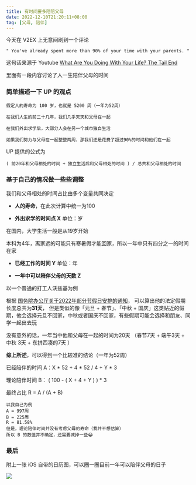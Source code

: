 ```yaml
---
title: 有时间要多陪陪父母
date: 2022-12-10T21:20:11+08:00
tag: [父母, 陪伴]
---
```


今天在 V2EX 上无意间刷到一个评论

```
" You've already spent more than 90% of your time with your parents. "
```

这句话来源于 Youtube  [What Are You Doing With Your Life? The Tail End](https://www.youtube.com/watch?v=JXeJANDKwDc&t=331s)

<YouTube id="JXeJANDKwDc" />

里面有一段内容讨论了人一生陪伴父母的时间

### 简单描述一下 UP 的观点

```
假定人的寿命为 100 岁，也就是 5200 周（一年为52周）

在我们人生的前二十几年，我们几乎天天和父母在一起 

在我们外出求学后，大部分人会在另一个城市独自生活

如果我们努力与父母在一起整整两周，那我们还是花费了超过90%的时间和他们在一起
```

UP 提供的公式为

```
( 前20年和父母相处的时间 + 独立生活后和父母相处的时间 ) / 总共和父母相处的时间
```

### 基于自己的情况做一些些调整

我们和父母相处的时间占比由多个变量共同决定

- **人的寿命**，在此次计算中统一为100

- **外出求学的时间点 X** 单位：岁

在国内，大学生活一般是从19岁开始

本科为4年，离家远的可能只有寒暑假才能回家，所以一年中只有四分之一的时间在家

- **已经工作的时间 Y**  单位：年

- **一年中可以陪伴父母的天数 Z**

以一个普通的打工人沃兹基为例

根据 [国务院办公厅关于2022年部分节假日安排的通知](http://www.gov.cn/zhengce/content/2021-10/25/content_5644835.htm)， 可以算出他的法定假期长度总共为**31天**， 但是类似的像「元旦 + 春节」、「中秋 + 国庆」这类贴近的假期，他会选择元旦不回家，中秋或者国庆不回家，有些假期可能会选择和朋友、同学一起出去玩

没有意外的话，一年当中他和父母在一起的时间为20天 （春节7天 + 端午3天 + 中秋 3天 + 东拼西凑的7天 ）

**综上所述**，可以得到一个比较准的结论（一年为52周）

已经陪伴的时间 A：X * 52 +  4 * 52 / 4 + Y * 3

理论陪伴时间 B： ( 100 - ( X + 4 + Y ) ) * 3

最终占比 R = A / (A + B)

```
以我自己为例
A = 997周 
B = 225周
R = 81.58%
但是，理论陪伴时间并没有考虑父母的寿命（我并不想估算）
所以 B 的数值并不确定，还需要减掉一些😂
```

### 最后

附上一张 iOS 自带的日历图，可以圈一圈目前一年可以陪伴父母的日子

![](https://knowledge-img-1304942245.cos.ap-shanghai.myqcloud.com/IMG_3530.jpeg)
